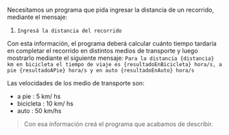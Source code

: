 Necesitamos un programa que pida ingresar la distancia de un recorrido,  mediante el mensaje:

1. `Ingresá la distancia del recorrido`
 
Con esta información, el programa deberá calcular cuánto tiempo tardaría en completar el recorrido en distintos medios de transporte y luego mostrarlo mediante el siguiente mensaje: `Para la distancia {distancia} km en bicicleta el tiempo de viaje es {resultadoEnBicicleta} hora/s, a pie {resultadoAPie} hora/s y en auto {resultadoEnAuto} hora/s`

Las velocidades de los medio de transporte son:
* a pie : 5 km/ hs
* bicicleta : 10 km/ hs
* auto : 50 km/hs 

> Con esa información creá el programa que acabamos de describir.

<style>
  .mu-browser {
    display: none;
  }
</style>